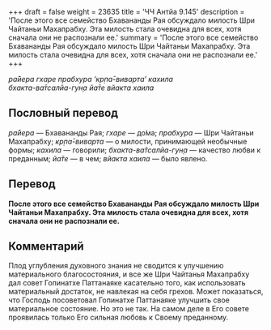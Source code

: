 +++
draft = false
weight = 23635
title = 'ЧЧ Антйа 9.145'
description = 'После этого все семейство Бхавананды Рая обсуждало милость Шри Чайтаньи Махапрабху. Эта милость стала очевидна для всех, хотя сначала они не распознали ее.'
summary = 'После этого все семейство Бхавананды Рая обсуждало милость Шри Чайтаньи Махапрабху. Эта милость стала очевидна для всех, хотя сначала они не распознали ее.'
+++

_ра̄йера гхаре прабхура ‘кр̣па̄-виварта’ кахила  
бхакта-ва̄тсалйа-гун̣а йа̄те вйакта хаила_

## Пословный перевод

_ра̄йера_ — Бхавананды Рая; _гхаре_ — до́ма; _прабхура_ — Шри Чайтаньи Махапрабху; _кр̣па̄_\-_виварта_ — о милости, принимающей необычные формы; _кахила_ — говорили; _бхакта_\-_ва̄тсалйа_\-_гун̣а_ — качество любви к преданным; _йа̄те_ — в чем; _вйакта_ _хаила_ — было явлено.

## Перевод

**После этого все семейство Бхавананды Рая обсуждало милость Шри Чайтаньи Махапрабху. Эта милость стала очевидна для всех, хотя сначала они не распознали ее.**

## Комментарий

Плод углубления духовного знания не сводится к улучшению материального благосостояния, и все же Шри Чайтанья Махапрабху дал совет Гопинатхе Паттанаяке касательно того, как использовать материальный достаток, не навлекая на себя грехов. Может показаться, что Господь посоветовал Гопинатхе Паттанаяке улучшить свое материальное состояние. Но это не так. На самом деле в Его совете проявилась только Его сильная любовь к Своему преданному.
